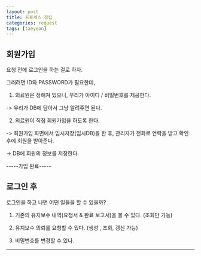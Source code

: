 ```yaml
---
layout: post
title: 프로세스 정립
categories: request
tags: [taeyeon]
---
```


## 회원가입

요청 전에 로그인을 하는 걸로 하자.

그러려면 ID와 PASSWORD가 필요한데, 

1. 의료원은 정해져 있으니, 우리가 아이디 / 비밀번호를 제공한다.

-> 우리가 DB에 담아서 그냥 알려주면 된다.

2. 의료원이 직접 회원가입을 하도록 한다.

-> 회원가입 화면에서 임시저장(임시DB)을 한 후, 관리자가 전화로 연락을 받고 확인 후에 회원을 받아준다.

-> DB에 회원의 정보를 저장한다.

-----가입 완료-----

## 로그인 후

로그인을 하고 나면 어떤 일들을 할 수 있을까?

1. 기존의 유지보수 내역(요청서 & 완료 보고서)을 볼 수 있다. (조회만 가능)

2. 유지보수 의뢰를 요청할 수 있다. (생성 , 조회, 갱신 가능)

3. 비밀번호를 변경할 수 있다.

----- -----



